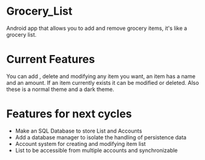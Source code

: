 # Grocery_List
Android app that allows you to add and remove grocery items, it's like a grocery list.

# Current Features
You can add , delete and modifying any item you want, an item has a name and an amount. If an item currently exists it can be modified or deleted.
Also these is a normal theme and a dark theme.

# Features for next cycles
- Make an SQL Database to store List and Accounts
- Add a database manager to isolate the handling of persistence data
- Account system for creating and modifying item list
- List to be accessible from multiple accounts and synchronizable
